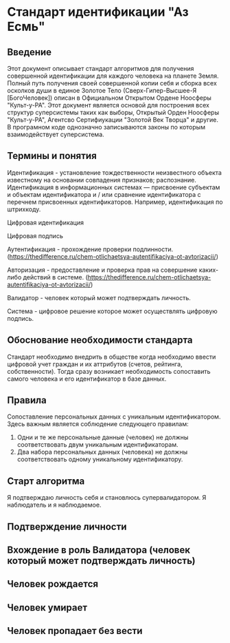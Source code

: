 # Стандарт идентификации "Аз Есмь"

## Введение

Этот документ описывает стандарт алгоритмов для получения совершенной идентификации для каждого человека на планете Земля.
Полный путь получения своей совершенной копии себя и сборка всех осколков души в единое Золотое Тело (Сверх-Гипер-Высшее-Я [БогоЧеловек]) описан в Официальном Открытом Ордене Ноосферы "Культ-у-РА".
Этот документ является основой для построения всех структур суперсистемы таких как выборы, Открытый Орден Ноосферы "Культ-у-РА", Агентсво Сертифиукации "Золотой Век Творца" и другие. 
В програмном коде однозначно записываются законы по которым взаимодействует суперсистема. 

## Термины и понятия

Идентификация - установление тождественности неизвестного объекта известному на основании совпадения признаков; распознание.
Идентификация в информационных системах — присвоение субъектам и объектам идентификатора и / или сравнение идентификатора с перечнем присвоенных идентификаторов. Например, идентификация по штрихкоду.

Цифровая идентификация

Цифровая подпись

Аутентификация - прохождение проверки подлинности. (https://thedifference.ru/chem-otlichaetsya-autentifikaciya-ot-avtorizacii/)

Авторизация - предоставление и проверка прав на совершение каких-либо действий в системе. (https://thedifference.ru/chem-otlichaetsya-autentifikaciya-ot-avtorizacii/)

Валидатор - человек который может подтверждать личность.

Система - цифровое решение которое может осуществлять цифровую подпись.

## Обоснование необходимости стандарта

Стандарт необходимо внедрить в обществе когда необходимо ввести цифровой учет граждан и их аттрибутов (счетов, рейтинга, собственности). Тогда сразу возникает необходимость сопоставить самого человека и его идентификатор в базе данных. 

## Правила

Сопоставление персональных данных с уникальным идентификатором. Здесь важным является соблюдение следующего правилам:
1) Одни и те же персональные данные (человек) не должны соответствовать двум уникальным идентификаторам.
2) Два набора персональных данных (человека) не должны соответствовать одному уникальному идентификатору.

## Старт алгоритма

Я подтверждаю личность себя и становлюсь супервалидатором. Я наблюдатель и я наблюдаемое.

## Подтверждение личности



## Вхождение в роль Валидатора (человек который может подтверждать личность)



## Человек рождается



## Человек умирает



## Человек пропадает без вести

